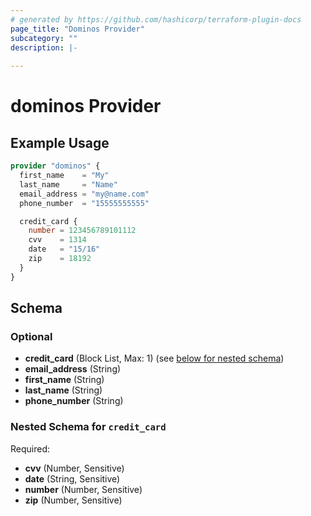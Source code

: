 ```yaml
---
# generated by https://github.com/hashicorp/terraform-plugin-docs
page_title: "Dominos Provider"
subcategory: ""
description: |-
  
---
```


# dominos Provider



## Example Usage

```terraform
provider "dominos" {
  first_name    = "My"
  last_name     = "Name"
  email_address = "my@name.com"
  phone_number  = "15555555555"

  credit_card {
    number = 123456789101112
    cvv    = 1314
    date   = "15/16"
    zip    = 18192
  }
}
```

<!-- schema generated by tfplugindocs -->
## Schema

### Optional

- **credit_card** (Block List, Max: 1) (see [below for nested schema](#nestedblock--credit_card))
- **email_address** (String)
- **first_name** (String)
- **last_name** (String)
- **phone_number** (String)

<a id="nestedblock--credit_card"></a>
### Nested Schema for `credit_card`

Required:

- **cvv** (Number, Sensitive)
- **date** (String, Sensitive)
- **number** (Number, Sensitive)
- **zip** (Number, Sensitive)
